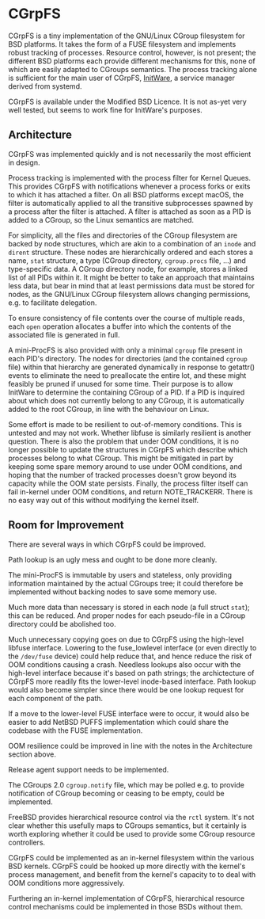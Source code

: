 CGrpFS
======

CGrpFS is a tiny implementation of the GNU/Linux CGroup filesystem for BSD
platforms. It takes the form of a FUSE filesystem and implements robust tracking
of processes. Resource control, however, is not present; the different BSD
platforms each provide different mechanisms for this, none of which are easily
adapted to CGroups semantics. The process tracking alone is sufficient for the
main user of CGrpFS, [InitWare](https://github.com/InitWare/InitWare), a service
manager derived from systemd.

CGrpFS is available under the Modified BSD Licence. It is not as-yet very well
tested, but seems to work fine for InitWare's purposes.

Architecture
------

CGrpFS was implemented quickly and is not necessarily the most efficient in
design.

Process tracking is implemented with the process filter for Kernel Queues. This
provides CGrpFS with notifications whenever a process forks or exits to which it
has attached a filter. On all BSD platforms except macOS, the filter is
automatically applied to all the transitive subprocesses spawned by a process
after the filter is attached. A filter is attached as soon as a PID is added to
a CGroup, so the Linux semantics are matched.

For simplicity, all the files and directories of the CGroup filesystem are
backed by node structures, which are akin to a combination of an `inode` and
`dirent` structure. These nodes are hierarchically ordered and each stores a
name, `stat` structure, a type (CGroup directory, `cgroup.procs` file, ...) and
type-specific data. A CGroup directory node, for example, stores a linked list
of all PIDs within it. It might be better to take an approach that maintains
less data, but bear in mind that at least permissions data must be stored
for nodes, as the GNU/Linux CGroup filesystem allows changing permissions, e.g.
to facilitate delegation.

To ensure consistency of file contents over the course of multiple reads, each
`open` operation allocates a buffer into which the contents of the associated
file is generated in full.

A mini-ProcFS is also provided with only a minimal `cgroup` file present in each
PID's directory. The nodes for directories (and the contained `cgroup` file)
within that hierarchy are generated dynamically in response to getattr() events
to eliminate the need to preallocate the entire lot, and these might feasibly be
pruned if unused for some time. Their purpose is to allow InitWare to determine
the containing CGroup of a PID. If a PID is inquired about which does not
currently belong to any CGroup, it is automatically added to the root CGroup,
in line with the behaviour on Linux.

Some effort is made to be resilient to out-of-memory conditions. This is
untested and may not work. Whether libfuse is similarly resilient is another
question. There is also the problem that under OOM conditions, it is no longer
possible to update the structures in CGrpFS which describe which processes
belong to what CGroup. This might be mitigated in part by keeping some spare
memory around to use under OOM conditions, and hoping that the number of tracked
processes doesn't grow beyond its capacity while the OOM state persists.
Finally, the process filter itself can fail in-kernel under OOM conditions, and
return NOTE_TRACKERR. There is no easy way out of this without modifying the
kernel itself.

Room for Improvement
--------------------

There are several ways in which CGrpFS could be improved.

Path lookup is an ugly mess and ought to be done more cleanly.

The mini-ProcFS is immutable by users and stateless, only providing information
maintained by the actual CGroups tree; it could therefore be implemented
without backing nodes to save some memory use.

Much more data than necessary is stored in each node (a full struct `stat`);
this can be reduced. And proper nodes for each pseudo-file in a CGroup directory
could be abolished too.

Much unnecessary copying goes on due to CGrpFS using the high-level libfuse
interface. Lowering to the fuse_lowlevel interface (or even directly to the
`/dev/fuse` device) could help reduce that, and hence reduce the risk of OOM
conditions causing a crash. Needless lookups also occur with the high-level
interface because it's based on path strings; the archictecture of CGrpFS more
readily fits the lower-level inode-based interface. Path lookup would also
become simpler since there would be one lookup request for each component of
the path.

If a move to the lower-level FUSE interface were to occur, it would also be
easier to add NetBSD PUFFS implementation which could share the codebase with
the FUSE implementation.

OOM resilience could be improved in line with the notes in the Architecture
section above.

Release agent support needs to be implemented.

The CGroups 2.0 `cgroup.notify` file, which may be polled e.g. to provide
notification of CGroup becoming or ceasing to be empty, could be implemented.

FreeBSD provides hierarchical resource control via the `rctl` system. It's not
clear whether this usefully maps to CGroups semantics, but it certainly is
worth exploring whether it could be used to provide some CGroup resource
controllers.

CGrpFS could be implemented as an in-kernel filesystem within the various BSD
kernels. CGrpFS could be hooked up more directly with the kernel's process
management, and benefit from the kernel's capacity to to deal with OOM
conditions more aggressively.

Furthering an in-kernel implementation of CGrpFS, hierarchical resource control
mechanisms could be implemented in those BSDs without them.
